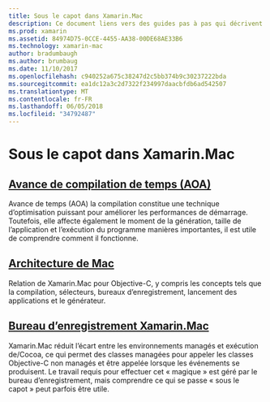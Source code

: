 ```yaml
---
title: Sous le capot dans Xamarin.Mac
description: Ce document liens vers des guides pas à pas qui décrivent le fonctionnement interne de Xamarin.Mac. Discuter des documents liés avant la compilation de temps, l’architecture de Xamarin.Mac et le bureau d’enregistrement Xamarin.Mac.
ms.prod: xamarin
ms.assetid: 84974D75-0CCE-4455-AA38-00DE68AE33B6
ms.technology: xamarin-mac
author: bradumbaugh
ms.author: brumbaug
ms.date: 11/10/2017
ms.openlocfilehash: c940252a675c38247d2c5bb374b9c30237222bda
ms.sourcegitcommit: ea1dc12a3c2d7322f234997daacbfdb6ad542507
ms.translationtype: MT
ms.contentlocale: fr-FR
ms.lasthandoff: 06/05/2018
ms.locfileid: "34792487"
---
```

# <a name="under-the-hood-in-xamarinmac"></a>Sous le capot dans Xamarin.Mac

## <a name="ahead-of-time-compilation-aotaotmd"></a>[Avance de compilation de temps (AOA)](aot.md)

Avance de temps (AOA) la compilation constitue une technique d’optimisation puissant pour améliorer les performances de démarrage. Toutefois, elle affecte également le moment de la génération, taille de l’application et l’exécution du programme manières importantes, il est utile de comprendre comment il fonctionne.

## <a name="mac-architecturearchitecturemd"></a>[Architecture de Mac](architecture.md)

Relation de Xamarin.Mac pour Objective-C, y compris les concepts tels que la compilation, sélecteurs, bureaux d’enregistrement, lancement des applications et le générateur.

## <a name="xamarinmac-registrarregistrarmd"></a>[Bureau d’enregistrement Xamarin.Mac](registrar.md)

Xamarin.Mac réduit l’écart entre les environnements managés et exécution de/Cocoa, ce qui permet des classes managées pour appeler les classes Objective-C non managés et être appelée lorsque les événements se produisent. Le travail requis pour effectuer cet « magique » est géré par le bureau d’enregistrement, mais comprendre ce qui se passe « sous le capot » peut parfois être utile.
